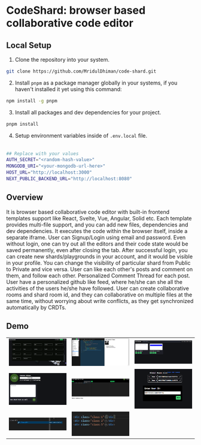 # CodeShard: browser based collaborative code editor

<!-- ## High Level Design

<img src="images/final high level design.png" alt="Image 1" /> -->

## Local Setup

1. Clone the repository into your system.

```bash
git clone https://github.com/MridulDhiman/code-shard.git
```

2. Install `pnpm` as a package manager globally in your systems, if you haven't installed it yet using this command:

```bash
npm install -g pnpm
```

3. Install all packages and dev dependencies for your project.

```bash
pnpm install
```

4. Setup environment variables inside of `.env.local` file.

```bash

## Replace with your values
AUTH_SECRET="<random-hash-value>"
MONGODB_URI="<your-mongodb-url-here>"
HOST_URL="http://localhost:3000"
NEXT_PUBLIC_BACKEND_URL="http://localhost:8080"
```

## Overview

It is browser based collaborative code editor with built-in frontend templates support like React, Svelte, Vue, Angular, Solid etc. Each template provides multi-file support, and you can add new files, dependencies and dev dependencies. It executes the code within the browser itself, inside a separate iframe. User can Signup/Login using email and password. Even without login, one can try out all the editors and their code state would be saved permanently, even after closing the tab. After successful login, you can create new shards/playgrounds in your account, and it would be visible in your profile. You can change the visibility of particular shard from Public to Private and vice versa. User can like each other's posts and comment on them, and follow each other. Personalized Comment Thread for each post. User have a personalized github like feed, where he/she can she all the activities of the users he/she have followed. User can create collaborative rooms and shard room id, and they can collaborative on multiple files at the same time, without worrying about write conflicts, as they get synchronized automatically by CRDTs.

## Demo

<table>
  <tr>
    <td><img src="public/images/image-10.png" alt="Image 1" width="200"/></td>
    <td><img src="public/images/shard.png" alt="Image 2" width="200"/></td>
    <td><img src="public/images/image-3.png" alt="Image 3" width="200"/></td>
  </tr>
  <tr>
    <td><img src="public/images/image-4.png" alt="Image 4" width="200"/></td>
    <td><img src="public/images/image-5.png" alt="Image 5" width="200"/></td>
    <td><img src="public/images/image-7.png" alt="Image 6" width="200"/></td>
  </tr>
  <tr>
    <td><img src="public/images/image-8.png" alt="Image 7" width="200"/></td>
    <td><img src="public/images/image-9.png" alt="Image 8" width="200"/></td>
    <td></td>
  </tr>
</table>
